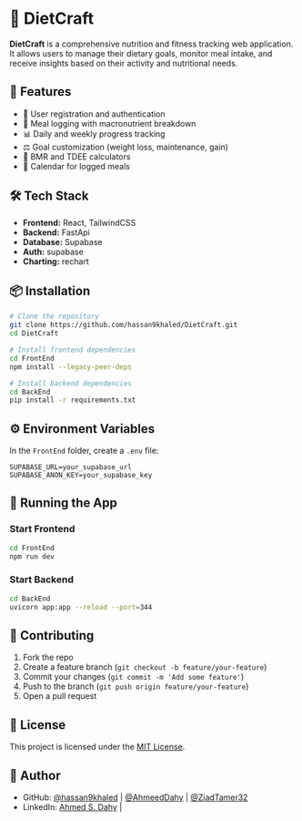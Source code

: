 # 🥗 DietCraft

**DietCraft** is a comprehensive nutrition and fitness tracking web application. It allows users to manage their dietary goals, monitor meal intake, and receive insights based on their activity and nutritional needs.

## 🚀 Features

- 👤 User registration and authentication
- 🥘 Meal logging with macronutrient breakdown
- 📊 Daily and weekly progress tracking
- ⚖️ Goal customization (weight loss, maintenance, gain)
- 🔢 BMR and TDEE calculators
- 📅 Calendar for logged meals

## 🛠️ Tech Stack

- **Frontend:** React, TailwindCSS
- **Backend:** FastApi
- **Database:** Supabase
- **Auth:** supabase
- **Charting:** rechart

## 📦 Installation

```bash
# Clone the repository
git clone https://github.com/hassan9khaled/DietCraft.git
cd DietCraft

# Install frontend dependencies
cd FrontEnd
npm install --legacy-peer-deps

# Install backend dependencies
cd BackEnd
pip install -r requirements.txt
```

## ⚙️ Environment Variables

In the `FrontEnd` folder, create a `.env` file:

```env
SUPABASE_URL=your_supabase_url
SUPABASE_ANON_KEY=your_supabase_key
```

## 🧪 Running the App

### Start Frontend

```bash
cd FrontEnd
npm run dev
```

### Start Backend

```bash
cd BackEnd
uvicorn app:app --reload --port=344
```

## 🤝 Contributing

1. Fork the repo
2. Create a feature branch (`git checkout -b feature/your-feature`)
3. Commit your changes (`git commit -m 'Add some feature'`)
4. Push to the branch (`git push origin feature/your-feature`)
5. Open a pull request

## 📄 License

This project is licensed under the [MIT License](LICENSE).

## 👤 Author

- GitHub: [@hassan9khaled](https://github.com/hassan9khaled) | [@AhmeedDahy](https://github.com/AhmeedDahy) | [@ZiadTamer32](https://github.com/ZiadTamer32)
- LinkedIn: [Ahmed S. Dahy](www.linkedin.com/in/ahmed-s-dahy-b34741253) |
